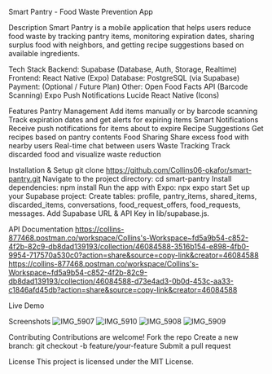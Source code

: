 Smart Pantry - Food Waste Prevention App

Description
Smart Pantry is a mobile application that helps users reduce food waste by tracking pantry items, monitoring expiration dates, sharing surplus food with neighbors, and getting recipe suggestions based on available ingredients.

Tech Stack
Backend: Supabase (Database, Auth, Storage, Realtime)
Frontend: React Native (Expo)
Database: PostgreSQL (via Supabase)
Payment: (Optional / Future Plan)
Other:
Open Food Facts API (Barcode Scanning)
Expo Push Notifications
Lucide React Native (Icons)

Features
Pantry Management
Add items manually or by barcode scanning
Track expiration dates and get alerts for expiring items
Smart Notifications
Receive push notifications for items about to expire
Recipe Suggestions
Get recipes based on pantry contents
Food Sharing
Share excess food with nearby users
Real-time chat between users
Waste Tracking
Track discarded food and visualize waste reduction

Installation & Setup
git clone https://github.com/Collins06-okafor/smart-pantry.git
Navigate to the project directory:
cd smart-pantry
Install dependencies:
npm install
Run the app with Expo:
npx expo start
Set up your Supabase project:
Create tables: profile, pantry_items, shared_items, discarded_items, conversations, food_request_offers, food_requests, messages.
Add Supabase URL & API Key in lib/supabase.js.

API Documentation
https://collins-877468.postman.co/workspace/Collins's-Workspace~fd5a9b54-c852-4f2b-82c9-db8dad139193/collection/46084588-3516b154-e898-4fb0-9954-717570a530c0?action=share&source=copy-link&creator=46084588
https://collins-877468.postman.co/workspace/Collins's-Workspace~fd5a9b54-c852-4f2b-82c9-db8dad139193/collection/46084588-d73e4ad3-0b0d-453c-aa33-c1846afd45db?action=share&source=copy-link&creator=46084588

Live Demo

Screenshots
![IMG_5907](https://github.com/user-attachments/assets/935559d5-5b42-4cc1-99fa-a09f54275612)
![IMG_5910](https://github.com/user-attachments/assets/c35f02b9-eea2-4afc-b4d7-a0f5d90adb7d)
![IMG_5908](https://github.com/user-attachments/assets/f9c12c07-5d6e-4c36-aa60-c802a46936a4)
![IMG_5909](https://github.com/user-attachments/assets/e55dd045-b686-4257-86da-877bc5956b90)

Contributing
Contributions are welcome!
Fork the repo
Create a new branch: git checkout -b feature/your-feature
Submit a pull request

License
This project is licensed under the MIT License.
